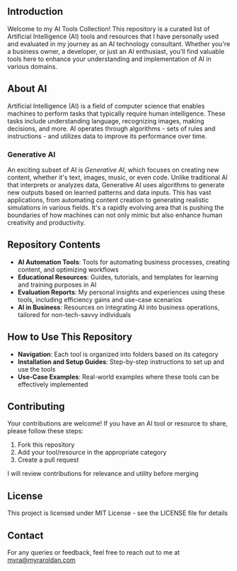 ## Introduction

Welcome to my AI Tools Collection! This repository is a curated list of Artificial Intelligence (AI) tools and resources that I have personally used and evaluated in my journey as an AI technology consultant. Whether you're a business owner, a developer, or just an AI enthusiast, you'll find valuable tools here to enhance your understanding and implementation of AI in various domains.

## About AI

Artificial Intelligence (AI) is a field of computer science that enables machines to perform tasks that typically require human intelligence. These tasks include understanding language, recognizing images, making decisions, and more. AI operates through algorithms - sets of rules and instructions - and utilizes data to improve its performance over time.

### Generative AI

An exciting subset of AI is *Generative AI*, which focuses on creating new content, whether it's text, images, music, or even code. Unlike traditional AI that interprets or analyzes data, Generative AI uses algorithms to generate new outputs based on learned patterns and data inputs. This has vast applications, from automating content creation to generating realistic simulations in various fields. It's a rapidly evolving area that is pushing the boundaries of how machines can not only mimic but also enhance human creativity and productivity.

## Repository Contents

- **AI Automation Tools**: Tools for automating business processes, creating content, and optimizing workflows
- **Educational Resources**: Guides, tutorials, and templates for learning and training purposes in AI
- **Evaluation Reports**: My personal insights and experiences using these tools, including efficiency gains and use-case scenarios
- **AI in Business**: Resources on integrating AI into business operations, tailored for non-tech-savvy individuals

## How to Use This Repository

- **Navigation**: Each tool is organized into folders based on its category
- **Installation and Setup Guides**: Step-by-step instructions to set up and use the tools
- **Use-Case Examples**: Real-world examples where these tools can be effectively implemented

## Contributing

Your contributions are welcome! If you have an AI tool or resource to share, please follow these steps:
1. Fork this repository
2. Add your tool/resource in the appropriate category
3. Create a pull request

I will review contributions for relevance and utility before merging

## License

This project is licensed under MIT License - see the LICENSE file for details

## Contact

For any queries or feedback, feel free to reach out to me at myra@myraroldan.com
